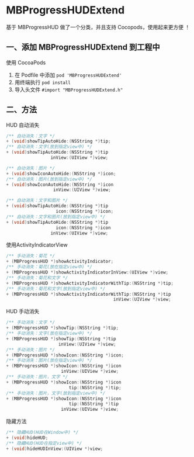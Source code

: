 # MBProgressHUDExtend

基于 MBProgressHUD 做了一个分类，并且支持 Cocopods，使用起来更方便 ！

## 一、添加 MBProgressHUDExtend 到工程中

使用 CocoaPods

1. 在 Podfile 中添加 `pod 'MBProgressHUDExtend'`
2. 用终端执行 `pod install`
3. 导入头文件 `#import "MBProgressHUDExtend.h"`


## 二、方法

HUD 自动消失
```objectivec
/** 自动消失：文字 */
+ (void)showTipAutoHide:(NSString *)tip;
/** 自动消失：文字(放到指定view中) */
+ (void)showTipAutoHide:(NSString *)tip
                 inView:(UIView *)view;

/** 自动消失：图片 */
+ (void)showIconAutoHide:(NSString *)icon;
/** 自动消失：图片(放到指定view中) */
+ (void)showIconAutoHide:(NSString *)icon
                  inView:(UIView *)view;

/** 自动消失：文字和图片 */
+ (void)showTipAutoHide:(NSString *)tip
                   icon:(NSString *)icon;
/** 自动消失：文字和图片(放到指定view中) */
+ (void)showTipAutoHide:(NSString *)tip
                   icon:(NSString *)icon
                 inView:(UIView *)view;
```

使用ActivityIndicatorView
```objectivec
/** 手动消失：菊花 */
+ (MBProgressHUD *)showActivityIndicator;
/** 手动消失：菊花(放在指定view中) */
+ (MBProgressHUD *)showActivityIndicatorInView:(UIView *)view;
/** 手动消失：菊花和文字 */
+ (MBProgressHUD *)showActivityIndicatorWithTip:(NSString *)tip;
/** 手动消失：菊花和文字(放到指定view中) */
+ (MBProgressHUD *)showActivityIndicatorWithTip:(NSString *)tip
                                         inView:(UIView *)view;
```

HUD 手动消失
```objectivec
/** 手动消失：文字 */
+ (MBProgressHUD *)showTip:(NSString *)tip;
/** 手动消失：文字(放在指定view中) */
+ (MBProgressHUD *)showTip:(NSString *)tip
                    inView:(UIView *)view;
/** 手动消失：图片 */
+ (MBProgressHUD *)showIcon:(NSString *)icon;
/** 手动消失：图片(放在指定view中) */
+ (MBProgressHUD *)showIcon:(NSString *)icon
                     inView:(UIView *)view;
/** 手动消失：图片，文字 */
+ (MBProgressHUD *)showIcon:(NSString *)icon
                        tip:(NSString *)tip;
/** 手动消失：图片，文字(放到指定view中) */
+ (MBProgressHUD *)showIcon:(NSString *)icon
                        tip:(NSString *)tip
                     inView:(UIView *)view;

```

隐藏方法
```objectivec
/** 隐藏HUD(HUD在Window中) */
+ (void)hideHUD;
/** 隐藏HUD(HUD在指定view中) */
+ (void)hideHUDInView:(UIView *)view;
```

